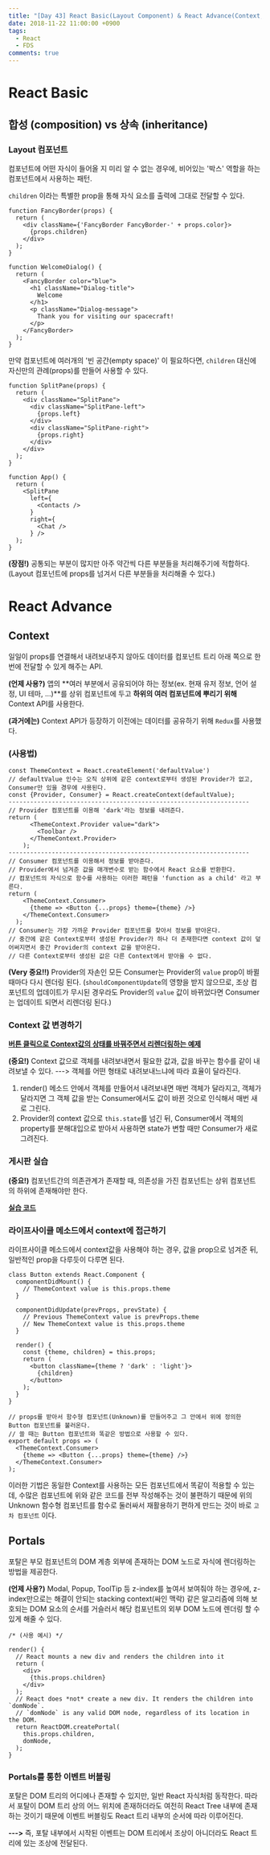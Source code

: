 ```yaml
---
title: "[Day 43] React Basic(Layout Component) & React Advance(Context, Portals)"
date: 2018-11-22 11:00:00 +0900
tags:
  - React
  - FDS
comments: true
---
```


# React Basic

## 합성 (composition) vs 상속 (inheritance)

### Layout 컴포넌트

컴포넌트에 어떤 자식이 들어올 지 미리 알 수 없는 경우에, 비어있는 '박스' 역할을 하는 컴포넌트에서 사용하는 패턴.

`children` 이라는 특별한 prop을 통해 자식 요소를 출력에 그대로 전달할 수 있다.

```react
function FancyBorder(props) {
  return (
    <div className={'FancyBorder FancyBorder-' + props.color}>
      {props.children}
    </div>
  );
}
```

```react
function WelcomeDialog() {
  return (
    <FancyBorder color="blue">
      <h1 className="Dialog-title">
        Welcome
      </h1>
      <p className="Dialog-message">
        Thank you for visiting our spacecraft!
      </p>
    </FancyBorder>
  );
}
```

만약 컴포넌트에 여러개의 '빈 공간(empty space)' 이 필요하다면, `children` 대신에 자신만의 관례(props)를 만들어 사용할 수 있다.

```react
function SplitPane(props) {
  return (
    <div className="SplitPane">
      <div className="SplitPane-left">
        {props.left}
      </div>
      <div className="SplitPane-right">
        {props.right}
      </div>
    </div>
  );
}

function App() {
  return (
    <SplitPane
      left={
        <Contacts />
      }
      right={
        <Chat />
      } />
  );
}
```

**(장점!)** 공통되는 부분이 많지만 아주 약간씩 다른 부분들을 처리해주기에 적합하다. (Layout 컴포넌트에 props를 넘겨서 다른 부분들을 처리해줄 수 있다.)



# React Advance

## Context

일일이 props를 연결해서 내려보내주지 않아도 데이터를 컴포넌트 트리 아래 쪽으로 한번에 전달할 수 있게 해주는 API.

**(언제 사용?)** 앱의 **여러 부분에서 공유되어야 하는 정보(ex. 현재 유저 정보, 언어 설정, UI 테마, ...)**를 상위 컴포넌트에 두고 **하위의 여러 컴포넌트에 뿌리기 위해** Context API를 사용한다.

**(과거에는)** Context API가 등장하기 이전에는 데이터를 공유하기 위해 `Redux`를 사용했다.

### (사용법)

```react
const ThemeContext = React.createElement('defaultValue')
// defaultValue 인수는 오직 상위에 같은 context로부터 생성된 Provider가 없고, Consumer만 있을 경우에 사용된다.
const {Provider, Consumer} = React.createContext(defaultValue);
-------------------------------------------------------------------
// Provider 컴포넌트를 이용해 'dark'라는 정보를 내려준다.
return (
      <ThemeContext.Provider value="dark">
        <Toolbar />
      </ThemeContext.Provider>
    );
-------------------------------------------------------------------
// Consumer 컴포넌트를 이용해서 정보를 받아준다.
// Provider에서 넘겨준 값을 매개변수로 받는 함수에서 React 요소를 반환한다.
// 컴포넌트의 자식으로 함수를 사용하는 이러한 패턴을 'function as a child' 라고 부른다.
return (
    <ThemeContext.Consumer>
      {theme => <Button {...props} theme={theme} />}
    </ThemeContext.Consumer>
  );
// Consumer는 가장 가까운 Provider 컴포넌트를 찾아서 정보를 받아온다.
// 중간에 같은 Context로부터 생성된 Provider가 하나 더 존재한다면 context 값이 덮어써지면서 중간 Provider의 context 값을 받아온다.
// 다른 Context로부터 생성된 값은 다른 Context에서 받아올 수 없다.
```

**(Very 중요!!)** Provider의 자손인 모든 Consumer는 Provider의 `value` prop이 바뀔 때마다 다시 렌더링 된다. (`shouldComponentUpdate`의 영향을 받지 않으므로, 조상 컴포넌트의 업데이트가 무시된 경우라도 Provider의 `value` 값이 바뀌었다면 Consumer는 업데이트 되면서 리렌더링 된다.)



### Context 값 변경하기

**[버튼 클릭으로 Context값의 상태를 바꿔주면서 리렌더링하는 예제](https://codesandbox.io/s/ojnkqmz15y)**

**(중요!)** Context 값으로 객체를 내려보내면서 필요한 값과, 값을 바꾸는 함수를 같이 내려보낼 수 있다. ---> 객체를 어떤 형태로 내려보내느냐에 따라 효율이 달라진다.

1. render() 메소드 안에서 객체를 만들어서 내려보내면 매번 객체가 달라지고, 객체가 달라지면 그 객체 값을 받는 Consumer에서도 값이 바뀐 것으로 인식해서 매번 새로 그린다.
2. Provider의 context 값으로 `this.state`를 넘긴 뒤, Consumer에서 객체의 property를 분해대입으로 받아서 사용하면 state가 변할 때만 Consumer가 새로 그려진다.



### 게시판 실습

**(중요!)** 컴포넌트간의 의존관계가 존재할 때, 의존성을 가진 컴포넌트는 상위 컴포넌트의 하위에 존재해야만 한다.

**[실습 코드](https://github.com/shiincs/fds-react-bbs)**



### 라이프사이클 메소드에서 context에 접근하기

라이프사이클 메소드에서 context값을 사용해야 하는 경우, 값을 prop으로 넘겨준 뒤, 일반적인 prop을 다루듯이 다루면 된다.

```react
class Button extends React.Component {
  componentDidMount() {
    // ThemeContext value is this.props.theme
  }

  componentDidUpdate(prevProps, prevState) {
    // Previous ThemeContext value is prevProps.theme
    // New ThemeContext value is this.props.theme
  }

  render() {
    const {theme, children} = this.props;
    return (
      <button className={theme ? 'dark' : 'light'}>
        {children}
      </button>
    );
  }
}

// props를 받아서 함수형 컴포넌트(Unknown)를 만들어주고 그 안에서 위에 정의한 Button 컴포넌트를 불러온다.
// 쓸 때는 Button 컴포넌트와 똑같은 방법으로 사용할 수 있다.
export default props => (
  <ThemeContext.Consumer>
    {theme => <Button {...props} theme={theme} />}
  </ThemeContext.Consumer>
);
```

이러한 기법은 동일한 Context를 사용하는 모든 컴포넌트에서 똑같이 적용할 수 있는데, 수많은 컴포넌트에 위와 같은 코드를 전부 작성해주는 것이 불편하기 때문에 위의 Unknown 함수형 컴포넌트를 함수로 둘러싸서 재활용하기 편하게 만드는 것이 바로 `고차 컴포넌트` 이다.



## Portals

포탈은 부모 컴포넌트의 DOM 계층 외부에 존재하는 DOM 노드로 자식에 렌더링하는 방법을 제공한다.

**(언제 사용?)** Modal, Popup, ToolTip 등 z-index를 높여서 보여줘야 하는 경우에, z-index만으로는 해결이 안되는 stacking context(싸인 맥락) 같은 알고리즘에 의해 보호되는 DOM 요소의 순서를 거슬러서 해당 컴포넌트의 외부 DOM 노드에 렌더링 할 수 있게 해줄 수 있다.

```react
/* (사용 예시) */

render() {
  // React mounts a new div and renders the children into it
  return (
    <div>
      {this.props.children}
    </div>
  );
  // React does *not* create a new div. It renders the children into `domNode`.
  // `domNode` is any valid DOM node, regardless of its location in the DOM.
  return ReactDOM.createPortal(
    this.props.children,
    domNode,
  );
}
```



### Portals를 통한 이벤트 버블링

포탈은 DOM 트리의 어디에나 존재할 수 있지만, 일반 React 자식처럼 동작한다. 따라서 포탈이 DOM 트리 상의 어느 위치에 존재하더라도 여전히 React Tree 내부에 존재하는 것이기 때문에 이벤트 버블링도 React 트리 내부의 순서에 따라 이루어진다. 

**--->** 즉, 포탈 내부에서 시작된 이벤트는 DOM 트리에서 조상이 아니더라도 React 트리에 있는 조상에 전달된다.
